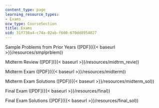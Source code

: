 ```yaml
---
content_type: page
learning_resource_types:
- Exams
ocw_type: CourseSection
title: Exams
uid: 31f738a4-c74a-02ab-f600-670dd8954027
---
```


Sample Problems from Prior Years ([PDF]({{< baseurl >}}/resources/smplprblem))

Midterm Review ([PDF]({{< baseurl >}}/resources/midtrm_revie))

Midterm Exam ([PDF]({{< baseurl >}}/resources/midterm))

Midterm Exam Solutions ([PDF]({{< baseurl >}}/resources/midterm_sol))

Final Exam ([PDF]({{< baseurl >}}/resources/final))

Final Exam Solutions ([PDF]({{< baseurl >}}/resources/final_sol))